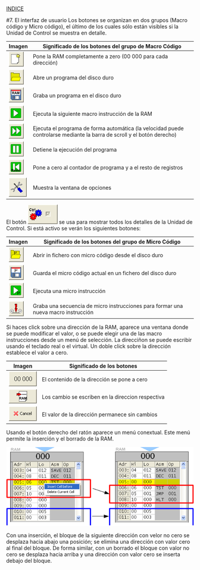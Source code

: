 
[INDICE](./README.md)

#7. El interfaz de usuario
Los botones se organizan en dos grupos (Macro código y Micro código),
el último de los cuales sólo están visibles si la Unidad de Control
se muestra en detalle.

|Imagen   | Significado de los botones del grupo de Macro Código|
|-------- | -----------|
|![1](./imagen/7-ram_to_zero.png)  | Pone la RAM completamente a zero (00 000 para cada dirección) |
|![2](./imagen/7-open_program.png) | Abre un programa del disco duro |
|![3](./imagen/7-save_program.png) | Graba un programa en el disco duro |
|![4](./imagen/7-execute_next.png) | Ejecuta la siguiente macro instrucción de la RAM |
|![5](./imagen/7-execute.png)      | Ejecuta el programa de forma automática (la velocidad puede controlarse mediante la barra de scroll y el botón derecho) |
|![6](./imagen/7-stop.png) | Detiene la ejecución del programa |
|![7](./imagen/7-set_program_counter.png) | Pone a cero al contador de programa y a el resto de registros |
|![8](./imagen/7-show_options.png) | Muestra la ventana de opciones |

El botón ![detail](./imagen/7-detail.png) se usa para mostrar todos los detalles de la
Unidad de Control. Si está activo se verán los siguientes botones:

|Imagen   | Significado de los botones del grupo de Micro Código|
|-------- | -----------|
|![1](./imagen/7-open_micro.png)  | Abrir in fichero con micro código desde el disco duro |
|![2](./imagen/7-save_micro.png)  | Guarda el micro código actual en un fichero del disco duro |
|![3](./imagen/7-execute_1_micro.png)  | Ejecuta una micro instrucción |
|![4](./imagen/7-record_micro_sequence.png)  | Graba una secuencia de micro instrucciones para formar una nueva macro instrucción |

Si haces click sobre una dirección de la RAM, aparece una ventana donde se
puede modificar el valor, o se puede elegir una de las macro instrucciones desde
un menú de selección. La direcciñon se puede escribir usando el teclado real
o el virtual. Un doble click sobre la dirección establece el valor a cero.

|Imagen   | Significado de los botones|
|-------- | -----------|
|![1](./imagen/7-location_to_zero.png)  | El contenido de la dirección se pone a cero |
|![2](./imagen/7-write_to_ram.png)  | Los cambio se escriben en la direccion respectiva |
|![1](./imagen/7-cancel.png)  | El valor de la dirección permanece sin cambios |


Usando el botón derecho del ratón aparece un menú conextual. Este menú permite
la inserción y el borrado de la RAM.

![Insert delete cell](./imagen/7-insert_delete_cell.png)

Con una inserción, el bloque de la siguiente dirección con velor no cero
se desplaza hacia abajo una posición; se elimina una dirección con valor cero
al final del bloque. De forma similar, con un borrado el bloque con valor no cero 
se desplaza hacia arriba y una dirección con valor cero se inserta
debajo del bloque.
